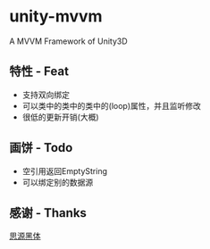 # unity-mvvm
A MVVM Framework of Unity3D

## 特性 - Feat

 - 支持双向绑定
 - 可以类中的类中的类中的(loop)属性，并且监听修改
 - 很低的更新开销(大概)

## 画饼 - Todo

 - 空引用返回EmptyString
 - 可以绑定别的数据源

## 感谢 - Thanks
[思源黑体](https://github.com/adobe-fonts/source-han-sans)

